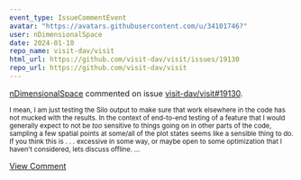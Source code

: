 ```yaml
---
event_type: IssueCommentEvent
avatar: "https://avatars.githubusercontent.com/u/34101746?"
user: nDimensionalSpace
date: 2024-01-10
repo_name: visit-dav/visit
html_url: https://github.com/visit-dav/visit/issues/19130
repo_url: https://github.com/visit-dav/visit
---
```


<a href='https://github.com/nDimensionalSpace' target='_blank'>nDimensionalSpace</a> commented on issue <a href='https://github.com/visit-dav/visit/issues/19130' target='_blank'>visit-dav/visit#19130</a>.

<small>I mean, I am just testing the Silo output to make sure that work elsewhere in the code has not mucked with the results.  In the context of end-to-end testing of a feature that I would generally expect to not be _too_ sensitive to things going on in other parts of the code, sampling a few spatial points at some/all of the plot states seems like a sensible thing to do.  If you think this is . . . excessive in some way, or maybe open to some optimization that I haven't considered, lets discuss offline....</small>

<a href='https://github.com/visit-dav/visit/issues/19130' target='_blank'>View Comment</a>